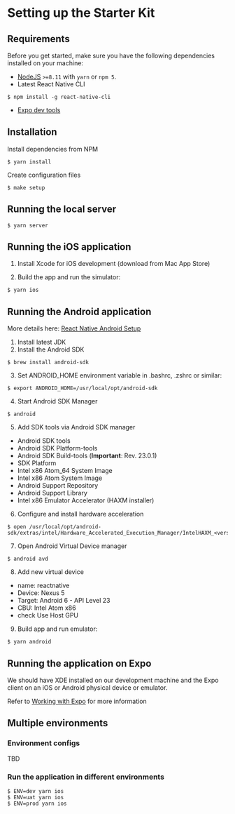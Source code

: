 # Setting up the Starter Kit

## Requirements

Before you get started, make sure you have the following dependencies installed on your machine:

- [NodeJS](https://nodejs.org) `>=8.11` with `yarn` or `npm 5`.
- Latest React Native CLI

```
$ npm install -g react-native-cli
```

- [Expo dev tools](https://expo.io/tools)

## Installation

Install dependencies from NPM

```
$ yarn install
```

Create configuration files

```
$ make setup
```

## Running the local server

```
$ yarn server
```

## Running the iOS application

1. Install Xcode for iOS development (download from Mac App Store)

2. Build the app and run the simulator:

```
$ yarn ios
```

## Running the Android application

More details here: [React Native Android Setup](https://facebook.github.io/react-native/docs/android-setup.html)

1. Install latest JDK
2. Install the Android SDK

```
$ brew install android-sdk
```

3. Set ANDROID_HOME environment variable in .bashrc, .zshrc or similar:

```
$ export ANDROID_HOME=/usr/local/opt/android-sdk
```

4. Start Android SDK Manager

```
$ android
```

5. Add SDK tools via Android SDK manager

- Android SDK tools
- Android SDK Platform-tools
- Android SDK Build-tools (**Important**: Rev. 23.0.1)
- SDK Platform
- Intel x86 Atom_64 System Image
- Intel x86 Atom System Image
- Android Support Repository
- Android Support Library
- Intel x86 Emulator Accelerator (HAXM installer)

6. Configure and install hardware acceleration

```
$ open /usr/local/opt/android-sdk/extras/intel/Hardware_Accelerated_Execution_Manager/IntelHAXM_<version>.dmg
```

7. Open Android Virtual Device manager

```
$ android avd
```

8. Add new virtual device

- name: reactnative
- Device: Nexus 5
- Target: Android 6 - API Level 23
- CBU: Intel Atom x86
- check Use Host GPU

9. Build app and run emulator:

```
$ yarn android
```

## Running the application on Expo

We should have XDE installed on our development machine and the Expo client on an iOS or Android physical device or emulator.

Refer to [Working with Expo](https://docs.expo.io/versions/latest/workflow/) for more information

## Multiple environments

### Environment configs

TBD

### Run the application in different environments

```
$ ENV=dev yarn ios
$ ENV=uat yarn ios
$ ENV=prod yarn ios
```
